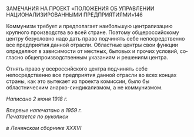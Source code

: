 ЗАМЕЧАНИЯ НА ПРОЕКТ «ПОЛОЖЕНИЯ ОБ УПРАВЛЕНИИ НАЦИОНАЛИЗИРОВАННЫМИ ПРЕДПРИЯТИЯМИ»146

Коммунизм требует и предполагает наибольшую централизацию крупного произ­водства во всей стране. Поэтому общероссийскому центру безусловно надо дать право подчинять себе непосредственно все предприятия данной отрасли. Областные центры свои функции определяют в зависимости от местных, бытовых и прочих условий, со­гласно общепроизводственным указаниям и решениям центра.

Отнять право у всероссийского центра подчинять себе непосредственно все пред­приятия данной отрасли во всех концах страны, как это вытекает из проекта комиссии, было бы областническим анархо-синдикализмом, а не коммунизмом.

_Написано 2 июня 1918 г._

_Впервые напечатано в 1959 г.                                                              Печатается по рукописи_

_в Ленинском сборнике_ _XXXVI_